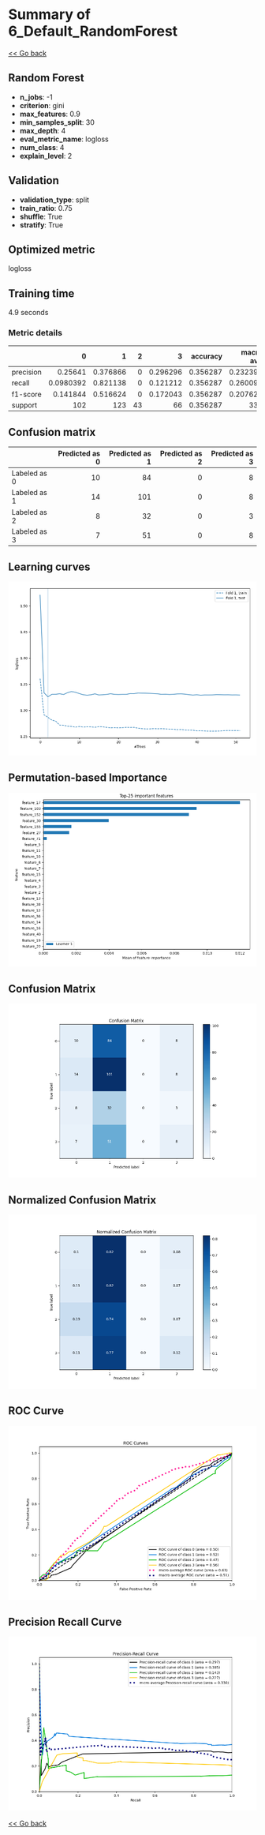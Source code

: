 # Summary of 6_Default_RandomForest

[<< Go back](../README.md)


## Random Forest
- **n_jobs**: -1
- **criterion**: gini
- **max_features**: 0.9
- **min_samples_split**: 30
- **max_depth**: 4
- **eval_metric_name**: logloss
- **num_class**: 4
- **explain_level**: 2

## Validation
 - **validation_type**: split
 - **train_ratio**: 0.75
 - **shuffle**: True
 - **stratify**: True

## Optimized metric
logloss

## Training time

4.9 seconds

### Metric details
|           |           0 |          1 |   2 |         3 |   accuracy |   macro avg |   weighted avg |   logloss |
|:----------|------------:|-----------:|----:|----------:|-----------:|------------:|---------------:|----------:|
| precision |   0.25641   |   0.376866 |   0 |  0.296296 |   0.356287 |    0.232393 |       0.27564  |   1.32593 |
| recall    |   0.0980392 |   0.821138 |   0 |  0.121212 |   0.356287 |    0.260097 |       0.356287 |   1.32593 |
| f1-score  |   0.141844  |   0.516624 |   0 |  0.172043 |   0.356287 |    0.207628 |       0.267568 |   1.32593 |
| support   | 102         | 123        |  43 | 66        |   0.356287 |  334        |     334        |   1.32593 |


## Confusion matrix
|              |   Predicted as 0 |   Predicted as 1 |   Predicted as 2 |   Predicted as 3 |
|:-------------|-----------------:|-----------------:|-----------------:|-----------------:|
| Labeled as 0 |               10 |               84 |                0 |                8 |
| Labeled as 1 |               14 |              101 |                0 |                8 |
| Labeled as 2 |                8 |               32 |                0 |                3 |
| Labeled as 3 |                7 |               51 |                0 |                8 |

## Learning curves
![Learning curves](learning_curves.png)

## Permutation-based Importance
![Permutation-based Importance](permutation_importance.png)
## Confusion Matrix

![Confusion Matrix](confusion_matrix.png)


## Normalized Confusion Matrix

![Normalized Confusion Matrix](confusion_matrix_normalized.png)


## ROC Curve

![ROC Curve](roc_curve.png)


## Precision Recall Curve

![Precision Recall Curve](precision_recall_curve.png)



[<< Go back](../README.md)
